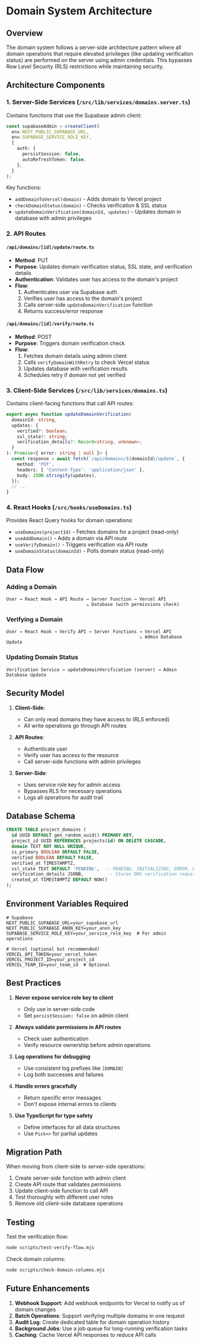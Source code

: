 # Domain System Architecture

## Overview

The domain system follows a server-side architecture pattern where all domain operations that require elevated privileges (like updating verification status) are performed on the server using admin credentials. This bypasses Row Level Security (RLS) restrictions while maintaining security.

## Architecture Components

### 1. Server-Side Services (`/src/lib/services/domains.server.ts`)

Contains functions that use the Supabase admin client:

```typescript
const supabaseAdmin = createClient(
  env.NEXT_PUBLIC_SUPABASE_URL,
  env.SUPABASE_SERVICE_ROLE_KEY,
  {
    auth: {
      persistSession: false,
      autoRefreshToken: false,
    },
  }
);
```

Key functions:
- `addDomainToVercel(domain)` - Adds domain to Vercel project
- `checkDomainStatus(domain)` - Checks verification & SSL status
- `updateDomainVerification(domainId, updates)` - Updates domain in database with admin privileges

### 2. API Routes

#### `/api/domains/[id]/update/route.ts`
- **Method**: PUT
- **Purpose**: Updates domain verification status, SSL state, and verification details
- **Authentication**: Validates user has access to the domain's project
- **Flow**:
  1. Authenticates user via Supabase auth
  2. Verifies user has access to the domain's project
  3. Calls server-side `updateDomainVerification` function
  4. Returns success/error response

#### `/api/domains/[id]/verify/route.ts`
- **Method**: POST
- **Purpose**: Triggers domain verification check
- **Flow**:
  1. Fetches domain details using admin client
  2. Calls `verifyDomainWithRetry` to check Vercel status
  3. Updates database with verification results
  4. Schedules retry if domain not yet verified

### 3. Client-Side Services (`/src/lib/services/domains.ts`)

Contains client-facing functions that call API routes:

```typescript
export async function updateDomainVerification(
  domainId: string,
  updates: {
    verified?: boolean;
    ssl_state?: string;
    verification_details?: Record<string, unknown>;
  }
): Promise<{ error: string | null }> {
  const response = await fetch(`/api/domains/${domainId}/update`, {
    method: 'PUT',
    headers: { 'Content-Type': 'application/json' },
    body: JSON.stringify(updates),
  });
  // ...
}
```

### 4. React Hooks (`/src/hooks/useDomains.ts`)

Provides React Query hooks for domain operations:
- `useDomains(projectId)` - Fetches domains for a project (read-only)
- `useAddDomain()` - Adds a domain via API route
- `useVerifyDomain()` - Triggers verification via API route
- `useDomainStatus(domainId)` - Polls domain status (read-only)

## Data Flow

### Adding a Domain
```
User → React Hook → API Route → Server Function → Vercel API
                              ↘ Database (with permissions check)
```

### Verifying a Domain
```
User → React Hook → Verify API → Server Functions → Vercel API
                                                  ↘ Admin Database Update
```

### Updating Domain Status
```
Verification Service → updateDomainVerification (server) → Admin Database Update
```

## Security Model

1. **Client-Side**: 
   - Can only read domains they have access to (RLS enforced)
   - All write operations go through API routes

2. **API Routes**:
   - Authenticate user
   - Verify user has access to the resource
   - Call server-side functions with admin privileges

3. **Server-Side**:
   - Uses service role key for admin access
   - Bypasses RLS for necessary operations
   - Logs all operations for audit trail

## Database Schema

```sql
CREATE TABLE project_domains (
  id UUID DEFAULT gen_random_uuid() PRIMARY KEY,
  project_id UUID REFERENCES projects(id) ON DELETE CASCADE,
  domain TEXT NOT NULL UNIQUE,
  is_primary BOOLEAN DEFAULT FALSE,
  verified BOOLEAN DEFAULT FALSE,
  verified_at TIMESTAMPTZ,
  ssl_state TEXT DEFAULT 'PENDING',  -- PENDING, INITIALIZING, ERROR, READY
  verification_details JSONB,         -- Stores DNS verification requirements
  created_at TIMESTAMPTZ DEFAULT NOW()
);
```

## Environment Variables Required

```env
# Supabase
NEXT_PUBLIC_SUPABASE_URL=your_supabase_url
NEXT_PUBLIC_SUPABASE_ANON_KEY=your_anon_key
SUPABASE_SERVICE_ROLE_KEY=your_service_role_key  # For admin operations

# Vercel (optional but recommended)
VERCEL_API_TOKEN=your_vercel_token
VERCEL_PROJECT_ID=your_project_id
VERCEL_TEAM_ID=your_team_id  # Optional
```

## Best Practices

1. **Never expose service role key to client**
   - Only use in server-side code
   - Set `persistSession: false` on admin client

2. **Always validate permissions in API routes**
   - Check user authentication
   - Verify resource ownership before admin operations

3. **Log operations for debugging**
   - Use consistent log prefixes like `[DOMAIN]`
   - Log both successes and failures

4. **Handle errors gracefully**
   - Return specific error messages
   - Don't expose internal errors to clients

5. **Use TypeScript for type safety**
   - Define interfaces for all data structures
   - Use `Pick<>` for partial updates

## Migration Path

When moving from client-side to server-side operations:

1. Create server-side function with admin client
2. Create API route that validates permissions
3. Update client-side function to call API
4. Test thoroughly with different user roles
5. Remove old client-side database operations

## Testing

Test the verification flow:
```bash
node scripts/test-verify-flow.mjs
```

Check domain columns:
```bash
node scripts/check-domain-columns.mjs
```

## Future Enhancements

1. **Webhook Support**: Add webhook endpoints for Vercel to notify us of domain changes
2. **Batch Operations**: Support verifying multiple domains in one request
3. **Audit Log**: Create dedicated table for domain operation history
4. **Background Jobs**: Use a job queue for long-running verification tasks
5. **Caching**: Cache Vercel API responses to reduce API calls